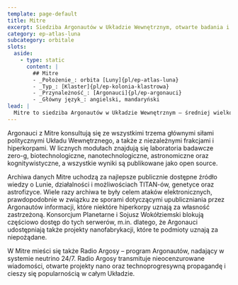 ```yaml
---
template: page-default
title: Mitre
excerpt: Siedziba Argonautów w Układzie Wewnętrznym, otwarte badania i archiwa, Radio Argosy.
category: ep-atlas-luna
subcategory: orbitale
slots:
  aside:
    - type: static
      content: |
        ## Mitre
        - _Położenie_: orbita [Luny]{pl/ep-atlas-luna}
        - _Typ_: [Klaster]{pl/ep-kolonia-klastrowa}
        - _Przynależność_: [Argonauci]{pl/ep-argonauci}
        - _Główny język_: angielski, mandaryński
lead: |
  Mitre to siedziba Argonautów w Układzie Wewnętrznym – średniej wielkości stacja naukowa i archiwum. 
---
```

Argonauci z Mitre konsultują się ze wszystkimi trzema głównymi siłami politycznymi Układu Wewnętrznego, a także z niezależnymi frakcjami i hiperkorpami. W licznych modułach znajdują się laboratoria badawcze zero-g, biotechnologiczne, nanotechnologiczne, astronomiczne oraz kognitywistyczne, a wszystkie wyniki są publikowane jako open source. 

Archiwa danych Mitre uchodzą za najlepsze publicznie dostępne źródło wiedzy o Lunie, działalności i możliwościach TITAN-ów, genetyce oraz astrofizyce. Wiele razy archiwa te były celem ataków elektronicznych, prawdopodobnie w związku ze sporami dotyczącymi upubliczniania przez Argonautów informacji, które niektóre hiperkorpy uznają za własność zastrzeżoną. Konsorcjum Planetarne i Sojusz Wokółziemski blokują częściowo dostęp do tych serwerów, m.in. dlatego, że Argonauci udostępniają także projekty nanofabrykacji, które te podmioty uznają za niepożądane. 

W Mitre mieści się także Radio Argosy – program Argonautów, nadający w systemie neutrino 24/7. Radio Argosy transmituje nieocenzurowane wiadomości, otwarte projekty nano oraz technoprogresywną propagandę i cieszy się popularnością w całym Układzie.
